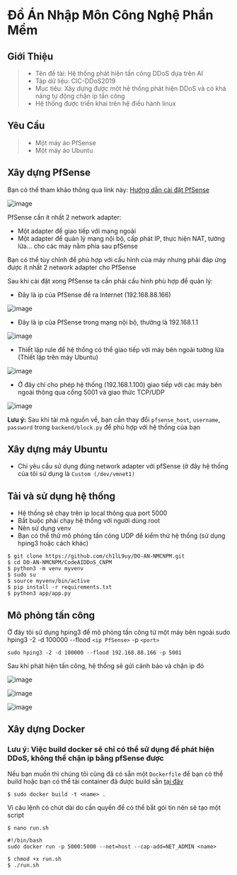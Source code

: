 # Đồ Án Nhập Môn Công Nghệ Phần Mềm
## Giới Thiệu
> - Tên đề tài: Hệ thống phát hiện tấn công DDoS dựa trên AI
> - Tập dữ liệu: CIC-DDoS2019
> - Mục tiêu: Xây dựng được một hệ thống phát hiện DDoS và có khả năng tự động chặn ip tấn công
> - Hệ thống được triển khai trên hệ điều hành linux

## Yêu Cầu
> - Một máy ảo PfSense
> - Một máy ảo Ubuntu

## Xây dựng PfSense
Bạn có thể tham khảo thông qua link này: [Hướng dẫn cài đặt PfSense](https://thegioifirewall.com/pfsense-huong-dan-cai-dat-firewall-pfsense-len-vmware/)      

![image](https://github.com/user-attachments/assets/0975afb2-3b52-4a5f-a5b9-656b0360e012)

PfSense cần ít nhất 2 network adapter:
  - Một adapter để giao tiếp với mạng ngoài
  - Một adapter để quản lý mạng nội bộ, cấp phát IP, thực hiện NAT, tường lửa… cho các máy nằm phía sau pfSense    
    
Bạn có thể tùy chỉnh để phù hợp với cấu hình của máy nhưng phải đáp ứng được ít nhất 2 network adapter cho PfSense

Sau khi cài đặt xong PfSense ta cần phải cấu hình phù hợp để quản lý:
  - Đây là ip của PfSense để ra Internet (192.168.88.166)
    
  ![image](https://github.com/user-attachments/assets/5bc6f541-5361-4788-9f66-1138afc34148)

  - Đây là ip của PfSense trong mạng nội bộ, thường là 192.168.1.1
    
  ![image](https://github.com/user-attachments/assets/56f85cc3-9390-4a3c-a162-7fb9d213d2da)

  - Thiết lập rule để hệ thống có thể giao tiếp với máy bên ngoài tường lửa (Thiết lập trên máy Ubuntu)
    
  ![image](https://github.com/user-attachments/assets/6ab8aa07-e18b-4e67-a92e-2ae7ae87d615)

  - Ở đây chỉ cho phép hệ thống (192.168.1.100) giao tiếp với các máy bên ngoài thông qua cổng 5001 và giao thức TCP/UDP
    
  ![image](https://github.com/user-attachments/assets/953e5b2e-61e3-4961-b532-4fbfc5b5a85d)

**Lưu ý:** Sau khi tải mã nguồn về, bạn cần thay đổi `pfsense_host`, `username`, `password` trong `backend/block.py` để phù hợp với hệ thống của bạn

## Xây dựng máy Ubuntu
- Chỉ yêu cầu sử dụng đúng network adapter với pfSense (ở đây hệ thống của tôi sử dụng là `Custom (/dev/vmnet1)`

## Tải và sử dụng hệ thống

- Hệ thống sẽ chạy trên ip local thông qua port 5000
- Bắt buộc phải chạy hệ thống với người dùng root
- Nên sử dụng venv 
- Bạn có thể thử mô phỏng tấn công UDP để kiểm thử hệ thống (sử dụng hping3 hoặc cách khác)

```
$ git clone https://github.com/ch1lL9uy/DO-AN-NMCNPM.git
$ cd DO-AN-NMCNPM/CodeAIDDoS_CNPM
$ python3 -m venv myvenv
$ sudo su
$ source myvenv/bin/active
$ pip install -r requirements.txt
$ python3 app/app.py
```

## Mô phỏng tấn công
Ở đây tôi sử dụng hping3 để mô phỏng tấn công từ một máy bên ngoài
sudo hping3 -2 -d 100000 --flood `<ip PfSense>` -p `<port>` 
```
sudo hping3 -2 -d 100000 --flood 192.168.88.166 -p 5001
```
Sau khi phát hiện tấn công, hệ thống sẽ gửi cảnh báo và chặn ip đó

![image](https://github.com/user-attachments/assets/cdfd564f-b9dc-4dd1-88be-e3da2240c54a)

![image](https://github.com/user-attachments/assets/4f8d0e85-e08e-4cde-b7f3-ad512d12110e)

![image](https://github.com/user-attachments/assets/1c76eed3-2b6a-43ff-a5cf-9d0ce6013637)

## Xây dựng Docker
### **Lưu ý**: Việc build docker sẽ chỉ có thể sử dụng để phát hiện DDoS, không thể chặn ip bằng pfSense được
Nếu bạn muốn thì chúng tôi cũng đã có sẵn một `Dockerfile` để bạn có thể build
hoặc bạn có thể tải container đã được build sẵn [tại đây](https://hub.docker.com/repository/docker/ch1ll9uy/ddos_detector)
```
$ sudo docker build -t <name> .
```

Vì câu lệnh có chút dài do cần quyền để có thể bắt gói tin nên sẽ tạo một script
```
$ nano run.sh
```
```
#!/bin/bash
sudo docker run -p 5000:5000 --net=host --cap-add=NET_ADMIN <name>
```
```
$ chmod +x run.sh
$ ./run.sh
```
